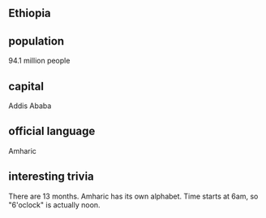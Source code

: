 ## Ethiopia
##  population
94.1 million people

##  capital
Addis Ababa
 
##  official language
Amharic

##  interesting trivia
There are 13 months.
Amharic has its own alphabet.
Time starts at 6am, so "6'oclock" is actually noon.



